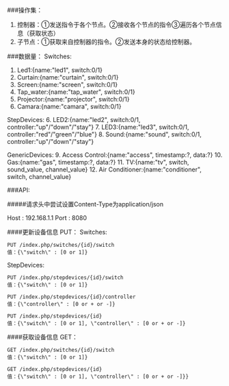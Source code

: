 ###操作集：
  1. 控制器：①发送指令于各个节点。②接收各个节点的指令③遍历各个节点信息（获取状态）
  2. 子节点：①获取来自控制器的指令。②发送本身的状态给控制器。

###数据量：
Switches:
  1. Led1:{name:"led1", switch:0/1}
  2. Curtain:{name:"curtain", switch:0/1}
  3. Screen:{name:"screen", switch:0/1}
  4. Tap_water:{name:"tap_water", switch:0/1}
  5. Projector:{name:"projector", switch:0/1}
  6. Camara:{name:"camara", switch:0/1}

StepDevices:
  6. LED2:{name:"led2", switch:0/1, controller:"up"/"down"/"stay"}
  7. LED3:{name:"led3", switch:0/1, controller:"red"/"green"/"blue"}
  8. Sound:{name:"sound", switch:0/1, controller:"up"/"down"/"stay"}

GenericDevices:
  9. Access Control:{name:"access", timestamp:?, data:?}
  10. Gas:{name:"gas",  timestamp:?, data:?}
  11. TV:{name:"tv", switch, sound_value, channel_value}
  12. Air Conditioner:{name:"conditioner", switch, channel_value}

###API:

#####请求头中尝试设置Content-Type为application/json

  Host : 192.168.1.1
  Port : 8080

####更新设备信息 PUT：
  Switches:
  
    PUT /index.php/switches/{id}/switch
    值：{\"switch\" : [0 or 1]}
  
  StepDevices:
  
    PUT /index.php/stepdevices/{id}/switch
    值：{\"switch\" : [0 or 1]}
    
    PUT /index.php/stepdevices/{id}/controller
    值：{\"controller\" : [0 or + or -]}
    
    PUT /index.php/stepdevices/{id}
    值：{\"switch\" : [0 or 1], \"controller\" : [0 or + or -]}
    
####获取设备信息 GET：

    GET /index.php/switches/{id}/switch
    值：{\"switch\" : [0 or 1]}
    
    GET /index.php/stepdevices/{id}
    值：{\"switch\" : [0 or 1], \"controller\" : [0 or + or -]}}
